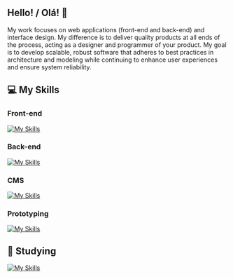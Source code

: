 ## Hello! / Olá! 👋

My work focuses on web applications (front-end and back-end) and interface design. My difference is to deliver quality products at all ends of the process, acting as a designer and programmer of your product. My goal is to develop scalable, robust software that adheres to best practices in architecture and modeling while continuing to enhance user experiences and ensure system reliability.

## 💻 My Skills

### Front-end

[![My Skills](https://skillicons.dev/icons?i=html,css,sass,tailwind,bootstrap,threejs,js,ts,react,nextjs,gatsby,vue,nuxtjs,svelte,jquery)](https://skillicons.dev)

### Back-end

[![My Skills](https://skillicons.dev/icons?i=php,mysql,nodejs,express,firebase,graphql,mongodb,prisma)](https://skillicons.dev)

### CMS

[![My Skills](https://skillicons.dev/icons?i=wordpress)](https://skillicons.dev)

### Prototyping

[![My Skills](https://skillicons.dev/icons?i=figma,xd,ps,ai)](https://skillicons.dev)

## 📕 Studying

[![My Skills](https://skillicons.dev/icons?i=nestjs,go,postgres,redis,docker,kubernetes,jest,kafka)](https://skillicons.dev)
